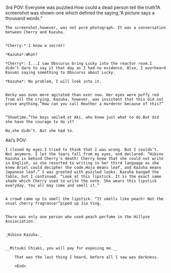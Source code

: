 

3rd POV:
	Everyone was puzzled.How could a dead person tell the truth?A screenshot was shown-one which defined the saying,”A picture says a thousand words.”


	The screenshot,however, was not pure photograph. It was a conversation between Cherry and Kazuha.


	*Cherry:* I know a secret!

	*Kazuha*:What?

	*Cherry*: I...I saw Obscurus bring Lucky into the reactor room.I didn’t dare to say it that day as I had no evidence. Also, I overheard Kasumi saying something to Obscurus about Lucky.

	*Kazuha*: No problem, I will look into it.


	Becky was even more agitated than ever now. Her eyes were puffy red from all the crying. Kazuha, however, was insistent that this did not prove anything.”How can you call Heather a murderer because of this?”


	“Showtime,”the boys smiled at Aki, who knew just what to do.But did she have the courage to do it?

	No,she didn’t. But she had to.


Aki’s POV:

	

	I closed my eyes.I tried to think that I was wrong. But I couldn’t. Not anymore. I let the tears fall from my eyes, and declared: “Hibino Kazuha is behind Cherry's death! Cherry knew that she could not write in English, so she resorted to writing in her third language as she knew Ariel could decipher the code.Hoja means leaf, and Kazuha means Japanese leaf.” I was greeted with puzzled looks. Kazuha banged the table, but I continued. “Look at this lipstick. It is the exact same shade which Cherry used to write the note. She wears this lipstick everyday. You all may come and smell it.”


	A crowd came up to smell the lipstick. “It smells like peach! Not the usual cherry fragrance!”piped up Jia Ying. 


	There was only one person who used peach perfume in the Hillyse Assiociation. 


	_Hibino Kazuha._


	__Mitsuki Chiaki, you will pay for exposing me.__

        That was the last thing I heard, before all I saw was darkness.

        >End<
